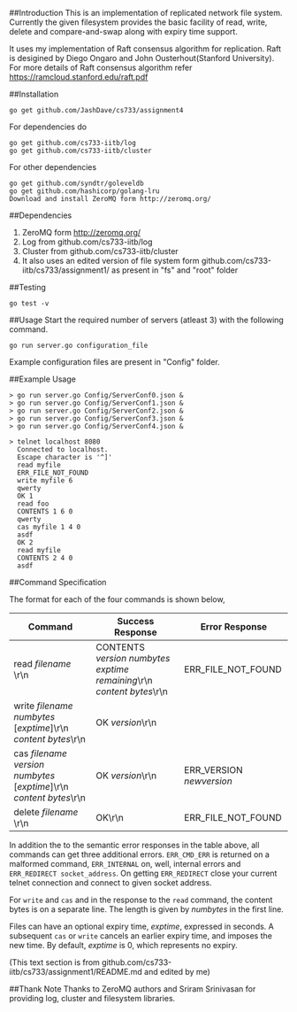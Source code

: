 ##Introduction
This is an implementation of replicated network file system. Currently the given filesystem provides the basic facility of read, write, delete and compare-and-swap along with expiry time support.

It uses my implementation of Raft consensus algorithm for replication. Raft is desigined by Diego Ongaro and John Ousterhout(Stanford University). For more details of Raft consensus algorithm refer https://ramcloud.stanford.edu/raft.pdf


##Installation
```
go get github.com/JashDave/cs733/assignment4
```

For dependencies do
```
go get github.com/cs733-iitb/log
go get github.com/cs733-iitb/cluster
```

For other dependencies
```
go get github.com/syndtr/goleveldb
go get github.com/hashicorp/golang-lru
Download and install ZeroMQ form http://zeromq.org/
```


##Dependencies
1. ZeroMQ form http://zeromq.org/
2. Log from github.com/cs733-iitb/log
3. Cluster from github.com/cs733-iitb/cluster
4. It also uses an edited version of file system form github.com/cs733-iitb/cs733/assignment1/ as present in "fs" and "root" folder

##Testing
```
go test -v
```

##Usage
Start the required number of servers (atleast 3) with the following command.
```
go run server.go configuration_file
```
Example configuration files are present in "Config" folder.


##Example Usage

```
> go run server.go Config/ServerConf0.json &
> go run server.go Config/ServerConf1.json &
> go run server.go Config/ServerConf2.json &
> go run server.go Config/ServerConf3.json &
> go run server.go Config/ServerConf4.json &

> telnet localhost 8080
  Connected to localhost.
  Escape character is '^]'
  read myfile
  ERR_FILE_NOT_FOUND
  write myfile 6
  qwerty
  OK 1
  read foo
  CONTENTS 1 6 0
  qwerty
  cas myfile 1 4 0
  asdf
  OK 2
  read myfile
  CONTENTS 2 4 0
  asdf
```

##Command Specification

The format for each of the four commands is shown below,


| Command                                                                     | Success Response                                                                    | Error Response            |
|-----------------------------------------------------------------------------|-------------------------------------------------------------------------------------|---------------------------|
| read _filename_ \r\n                                                        | CONTENTS _version_ _numbytes_ _exptime remaining_\r\n</br>_content bytes_\r\n </br> | ERR_FILE_NOT_FOUND        |
| write _filename_ _numbytes_ [_exptime_]\r\n</br>_content bytes_\r\n         | OK _version_\r\n                                                                    |                           |
| cas _filename_ _version_ _numbytes_ [_exptime_]\r\n</br>_content bytes_\r\n | OK _version_\r\n                                                                    | ERR\_VERSION _newversion_ |
| delete _filename_ \r\n                                                      | OK\r\n                                                                              | ERR_FILE_NOT_FOUND        |

In addition the to the semantic error responses in the table above, all commands can get three additional errors. `ERR_CMD_ERR` is returned on a malformed command, `ERR_INTERNAL` on, well, internal errors and `ERR_REDIRECT socket_address`. On getting `ERR_REDIRECT` close your current telnet connection and connect to given socket address.

For `write` and `cas` and in the response to the `read` command, the content bytes is on a separate line. The length is given by _numbytes_ in the first line.

Files can have an optional expiry time, _exptime_, expressed in seconds. A subsequent `cas` or `write` cancels an earlier expiry time, and imposes the new time. By default, _exptime_ is 0, which represents no expiry. 

(This text section is from github.com/cs733-iitb/cs733/assignment1/README.md and edited by me)

##Thank Note
Thanks to ZeroMQ authors and Sriram Srinivasan for providing log, cluster and filesystem libraries.
